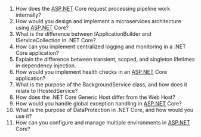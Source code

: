1. How does the [ASP.NET](http://asp.net/) Core request processing pipeline work internally?  
2. How would you design and implement a microservices architecture using [ASP.NET](http://asp.net/) Core?  
3. What is the difference between IApplicationBuilder and IServiceCollection in .NET Core?  
4. How can you implement centralized logging and monitoring in a .NET Core application?  
5. Explain the difference between transient, scoped, and singleton lifetimes in dependency injection.  
6. How would you implement health checks in an [ASP.NET](http://asp.net/) Core application?  
7. What is the purpose of the BackgroundService class, and how does it relate to IHostedService?  
8. How does the .NET Core Generic Host differ from the Web Host?  
9. How would you handle global exception handling in [ASP.NET](http://asp.net/) Core?  
10. What is the purpose of DataProtection in .NET Core, and how would you use it?  
11. How can you configure and manage multiple environments in [ASP.NET](http://asp.net/) Core?